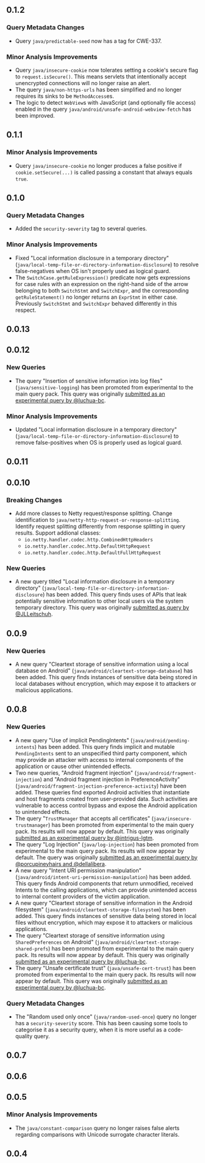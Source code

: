 ## 0.1.2

### Query Metadata Changes

* Query `java/predictable-seed` now has a tag for CWE-337. 

### Minor Analysis Improvements

* Query `java/insecure-cookie` now tolerates setting a cookie's secure flag to `request.isSecure()`. This means servlets that intentionally accept unencrypted connections will no longer raise an alert.
* The query `java/non-https-urls` has been simplified
and no longer requires its sinks to be `MethodAccess`es.
* The logic to detect `WebView`s with JavaScript (and optionally file access) enabled in the query `java/android/unsafe-android-webview-fetch` has been improved.

## 0.1.1

### Minor Analysis Improvements

* Query `java/insecure-cookie` no longer produces a false positive if `cookie.setSecure(...)` is called passing a constant that always equals `true`.

## 0.1.0

### Query Metadata Changes

* Added the `security-severity` tag to several queries.

### Minor Analysis Improvements

* Fixed "Local information disclosure in a temporary directory" (`java/local-temp-file-or-directory-information-disclosure`) to resolve false-negatives when OS isn't properly used as logical guard.
* The `SwitchCase.getRuleExpression()` predicate now gets expressions for case rules with an expression on the right-hand side of the arrow belonging to both `SwitchStmt` and `SwitchExpr`, and the corresponding `getRuleStatement()` no longer returns an `ExprStmt` in either case. Previously `SwitchStmt` and `SwitchExpr` behaved differently in 
this respect.

## 0.0.13

## 0.0.12

### New Queries

* The query "Insertion of sensitive information into log files" (`java/sensitive-logging`) has been promoted from experimental to the main query pack. This query was originally [submitted as an experimental query by @luchua-bc](https://github.com/github/codeql/pull/3090).

### Minor Analysis Improvements

* Updated "Local information disclosure in a temporary directory" (`java/local-temp-file-or-directory-information-disclosure`) to remove false-positives when OS is properly used as logical guard.

## 0.0.11

## 0.0.10

### Breaking Changes

* Add more classes to Netty request/response splitting. Change identification to `java/netty-http-request-or-response-splitting`.
  Identify request splitting differently from response splitting in query results.
  Support addional classes:
  * `io.netty.handler.codec.http.CombinedHttpHeaders`
  * `io.netty.handler.codec.http.DefaultHttpRequest`
  * `io.netty.handler.codec.http.DefaultFullHttpRequest`

### New Queries

* A new query titled "Local information disclosure in a temporary directory" (`java/local-temp-file-or-directory-information-disclosure`) has been added.
  This query finds uses of APIs that leak potentially sensitive information to other local users via the system temporary directory.
  This query was originally [submitted as query by @JLLeitschuh](https://github.com/github/codeql/pull/4388).

## 0.0.9

### New Queries

* A new query "Cleartext storage of sensitive information using a local database on Android" (`java/android/cleartext-storage-database`) has been added. This query finds instances of sensitive data being stored in local databases without encryption, which may expose it to attackers or malicious applications.

## 0.0.8

### New Queries

* A new query "Use of implicit PendingIntents" (`java/android/pending-intents`) has been added.
This query finds implicit and mutable `PendingIntents` sent to an unspecified third party
component, which may provide an attacker with access to internal components of the application
or cause other unintended effects.
* Two new queries, "Android fragment injection" (`java/android/fragment-injection`) and "Android fragment injection in PreferenceActivity" (`java/android/fragment-injection-preference-activity`) have been added.
These queries find exported Android activities that instantiate and host fragments created from user-provided data. Such activities are vulnerable to access control bypass and expose the Android application to unintended effects.
* The query "`TrustManager` that accepts all certificates" (`java/insecure-trustmanager`) has been promoted from experimental to the main query pack. Its results will now appear by default. This query was originally [submitted as an experimental query by @intrigus-lgtm](https://github.com/github/codeql/pull/4879).
* The query "Log Injection" (`java/log-injection`) has been promoted from experimental to the main query pack. Its results will now appear by default. The query was originally [submitted as an experimental query by @porcupineyhairs and @dellalibera](https://github.com/github/codeql/pull/5099).
* A new query "Intent URI permission manipulation" (`java/android/intent-uri-permission-manipulation`) has been added.
This query finds Android components that return unmodified, received Intents to the calling applications, which
can provide unintended access to internal content providers of the victim application.
* A new query "Cleartext storage of sensitive information in the Android filesystem" (`java/android/cleartext-storage-filesystem`) has been added. This query finds instances of sensitive data being stored in local files without encryption, which may expose it to attackers or malicious applications.
* The query "Cleartext storage of sensitive information using `SharedPreferences` on Android" (`java/android/cleartext-storage-shared-prefs`) has been promoted from experimental to the main query pack. Its results will now appear by default. This query was originally [submitted as an experimental query by @luchua-bc](https://github.com/github/codeql/pull/4675).
* The query "Unsafe certificate trust" (`java/unsafe-cert-trust`) has been promoted from experimental to the main query pack. Its results will now appear by default. This query was originally [submitted as an experimental query by @luchua-bc](https://github.com/github/codeql/pull/3550).

### Query Metadata Changes

* The "Random used only once" (`java/random-used-once`) query no longer has a `security-severity` score. This has been causing some tools to categorise it as a security query, when it is more useful as a code-quality query.

## 0.0.7

## 0.0.6

## 0.0.5

### Minor Analysis Improvements

* The `java/constant-comparison` query no longer raises false alerts regarding comparisons with Unicode surrogate character literals.

## 0.0.4
